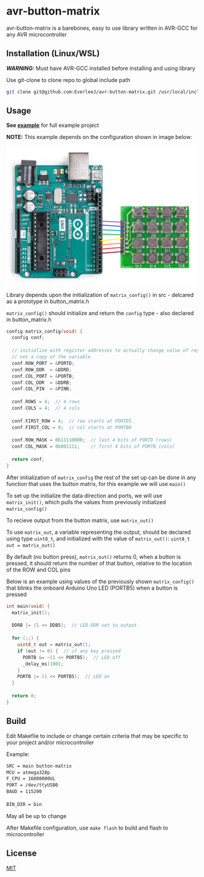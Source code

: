 # avr-button-matrix

avr-button-matrix is a barebones, easy to use library written in AVR-GCC for any AVR microcontroller


## Installation (Linux/WSL)
***WARNING:*** Must have AVR-GCC installed before installing and using library

Use git-clone to clone repo to global include path

```bash
git clone git@github.com:EverleeJ/avr-button-matrix.git /usr/local/include/
```


## Usage
**See [example](https://github.com/EverleeJ/avr-button-matrix/tree/main/example/)** for full example project

**NOTE:** This example depends on the configuration shown in image below:

![example-config.png](example/example-config.png)

Library depends upon the initialization of `matrix_config()` in src - delcared as a prototype in button_matrix.h

`matrix_config()` should initialize and return the `config` type - also declared in button_matrix.h

```c
config matrix_config(void) {
  config conf;

  // initialize with register addresses to actually change value of register
  // not a copy of the variable
  conf.ROW_PORT = &PORTD;
  conf.ROW_DDR  = &DDRD;
  conf.COL_PORT = &PORTB;
  conf.COL_DDR  = &DDRB;
  conf.COL_PIN  = &PINB;

  conf.ROWS = 4;  // 4 rows
  conf.COLS = 4;  // 4 cols

  conf.FIRST_ROW = 4;  // row starts at PORTD5
  conf.FIRST_COL = 0;  // col starts at PORTB0

  conf.ROW_MASK = 0b11110000;  // last 4 bits of PORTD (rows)
  conf.COL_MASK = 0b001111;    // first 4 bits of PORTB (cols)

  return conf;
}
```

After initialization of `matrix_config` the rest of the set up can be done in any function that uses the button matrix, for this example we will use `main()`

To set up the initialize the data direction and ports, we will use `matrix_init()`, which pulls the values from previously initialized `matrix_config()`

To recieve output from the button matrix, use `matrix_out()`

To use `matrix_out`, a variable representing the output, should be declared using type `uint8_t`, and initialized with the value of `matrix_out()`: `uint8_t out = matrix_out()`

By default (no button press), `matrix_out()` returns 0, when a button is pressed, it should return the number of that button, relative to the location of the ROW and COL pins

Below is an example using values of the previously shown `matrix_config()` that blinks the onboard Arduino Uno LED (PORTB5) when a button is pressed

```c
int main(void) {
  matrix_init();

  DDRB |= (1 << DDB5);  // LED DDR set to output

  for (;;) {
    uint8_t out = matrix_out();
    if (out != 0) {  // if any key pressed
      PORTB &= ~(1 << PORTB5);  // LED off
      _delay_ms(100);
    }
    PORTB |= (1 << PORTB5);  // LED on
  }

  return 0;
}
```


## Build
Edit Makefile to include or change certain criteria that may be specific to your project and/or microcontroller

Example:
```bash
SRC = main button-matrix
MCU = atmega328p
F_CPU = 16000000UL
PORT = /dev/ttyUSB0
BAUD = 115200

BIN_DIR = bin
```

May all be up to change

After Makefile configuration, use `make flash` to build and flash to microcontroller

## License
[MIT](https://github.com/EverleeJ/avr-button-matrix/blob/main/LICENSE)
